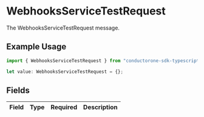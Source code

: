 # WebhooksServiceTestRequest

The WebhooksServiceTestRequest message.

## Example Usage

```typescript
import { WebhooksServiceTestRequest } from "conductorone-sdk-typescript/sdk/models/shared";

let value: WebhooksServiceTestRequest = {};
```

## Fields

| Field       | Type        | Required    | Description |
| ----------- | ----------- | ----------- | ----------- |